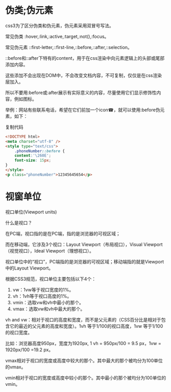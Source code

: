 # 伪类;伪元素
css3为了区分伪类和伪元素，伪元素采用双冒号写法。

常见伪类 :hover,:link,:active,:target,:not(),:focus。

常见伪元素 ::first-letter,::first-line,::before,::after,::selection。

::before和::after下特有的content，用于在css渲染中向元素逻辑上的头部或尾部添加内容。

这些添加不会出现在DOM中，不会改变文档内容，不可复制，仅仅是在css渲染层加入。

所以不要用:before或:after展示有实际意义的内容，尽量使用它们显示修饰性内容，例如图标。

举例：网站有些联系电话，希望在它们前加一个icon☎，就可以使用:before伪元素，如下：

复制代码
```html
<!DOCTYPE html>
<meta charset="utf-8" />
<style type="text/css">
    .phoneNumber::before {
    content:'\260E';
    font-size: 15px;
}
</style>
<p class="phoneNumber">12345645654</p>
```

# 视窗单位
视口单位(Viewport units)

什么是视口？ 

在PC端，视口指的是在PC端，指的是浏览器的可视区域；

而在移动端，它涉及3个视口：Layout Viewport（布局视口），Visual Viewport（视觉视口），Ideal Viewport（理想视口）。

视口单位中的“视口”，PC端指的是浏览器的可视区域；移动端指的就是Viewport中的Layout Viewport。

根据CSS3规范，视口单位主要包括以下4个：
1. vw：1vw等于视口宽度的1%。
2. vh：1vh等于视口高度的1%。
3. vmin：选取vw和vh中最小的那个。
4. vmax：选取vw和vh中最大的那个。

vh and vw：相对于视口的高度和宽度，而不是父元素的（CSS百分比是相对于包含它的最近的父元素的高度和宽度）。1vh 等于1/100的视口高度，1vw 等于1/100的视口宽度。

比如：浏览器高度950px，宽度为1920px, 1 vh = 950px/100 = 9.5 px，1vw = 1920px/100 =19.2 px。

vmax相对于视口的宽度或高度中较大的那个。其中最大的那个被均分为100单位的vmax。

vmin相对于视口的宽度或高度中较小的那个。其中最小的那个被均分为100单位的vmin。